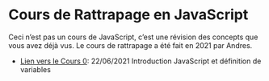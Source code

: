 # Cours de Rattrapage en JavaScript 
Ceci n’est pas un cours de JavaScript, c’est une révision des concepts que vous avez déjà vus. 
Le cours de rattrapage a été fait en 2021 par Andres.


- [Lien vers le Cours 0](/Cours0): 22/06/2021 Introduction JavaScript et définition de variables

